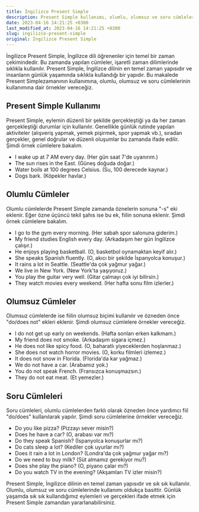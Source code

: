 ```yaml
---
title: İngilizce Present Simple
description: Present Simple kullanımı, olumlu, olumsuz ve soru cümleleri örnekleri.
date: 2023-04-16 14:21:25 +0300
last_modified_at: 2023-04-16 14:21:25 +0300
slug: ingilizce-present-simple
original: İngilizce Present Simple
---
```

İngilizce Present Simple, İngilizce dili öğrenenler için temel bir zaman çekimindedir. Bu zamanda yapılan cümleler, işaretli zaman dilimlerinde sıklıkla kullanılır. Present Simple, İngilizce dilinin en temel zaman yapısıdır ve insanların günlük yaşamında sıklıkla kullandığı bir yapıdır. Bu makalede Present Simplezamanının kullanımına, olumlu, olumsuz ve soru cümlelerinin kullanımına dair örnekler vereceğiz.

## Present Simple Kullanımı
Present Simple, eylemin düzenli bir şekilde gerçekleştiği ya da her zaman gerçekleştiği durumlar için kullanılır. Genellikle günlük rutinde yapılan aktiviteler (alışveriş yapmak, yemek pişirmek, spor yapmak vb.), sıradan gerçekler, genel doğrular ve düzenli oluşumlar bu zamanda ifade edilir. Şimdi örnek cümlelere bakalım.

- I wake up at 7 AM every day. (Her gün saat 7'de uyanırım.)
- The sun rises in the East. (Güneş doğuda doğar.)
- Water boils at 100 degrees Celsius. (Su, 100 derecede kaynar.)
- Dogs bark. (Köpekler havlar.)

## Olumlu Cümleler
Olumlu cümlelerde Present Simple zamanda öznelerin sonuna "-s" eki eklenir. Eğer özne üçüncü tekil şahıs ise bu ek, fiilin sonuna eklenir. Şimdi örnek cümlelere bakalım.

- I go to the gym every morning. (Her sabah spor salonuna giderim.)
- My friend studies English every day. (Arkadaşım her gün İngilizce çalışır.)
- He enjoys playing basketball. (O, basketbol oynamaktan keyif alır.)
- She speaks Spanish fluently. (O, akıcı bir şekilde İspanyolca konuşur.)
- It rains a lot in Seattle. (Seattle'da çok yağmur yağar.)
- We live in New York. (New York'ta yaşıyoruz.)
- You play the guitar very well. (Gitar çalmayı çok iyi bilirsin.)
- They watch movies every weekend. (Her hafta sonu film izlerler.)

## Olumsuz Cümleler
Olumsuz cümlelerde ise fiilin olumsuz biçimi kullanılır ve özneden önce "do/does not" ekleri eklenir. Şimdi olumsuz cümlelere örnekler vereceğiz.

- I do not get up early on weekends. (Hafta sonları erken kalkmam.)
- My friend does not smoke. (Arkadaşım sigara içmez.)
- He does not like spicy food. (O, baharatlı yiyeceklerden hoşlanmaz.)
- She does not watch horror movies. (O, korku filmleri izlemez.)
- It does not snow in Florida. (Florida'da kar yağmaz.)
- We do not have a car. (Arabamız yok.)
- You do not speak French. (Fransızca konuşmazsın.)
- They do not eat meat. (Et yemezler.)

## Soru Cümleleri
Soru cümleleri, olumlu cümlelerden farklı olarak özneden önce yardımcı fiil "do/does" kullanılarak yapılır. Şimdi soru cümlelerine örnekler vereceğiz.

- Do you like pizza? (Pizzayı sever misin?)
- Does he have a car? (O, arabası var mı?)
- Do they speak Spanish? (İspanyolca konuşurlar mı?)
- Do cats sleep a lot? (Kediler çok uyurlar mı?)
- Does it rain a lot in London? (Londra'da çok yağmur yağar mı?)
- Do we need to buy milk? (Süt almamız gerekiyor mu?)
- Does she play the piano? (O, piyano çalar mı?)
- Do you watch TV in the evening? (Akşamları TV izler misin?)

Present Simple, İngilizce dilinin en temel zaman yapısıdır ve sık sık kullanılır. Olumlu, olumsuz ve soru cümlelerinde kullanımı oldukça basittir. Günlük yaşamda sık sık kullandığımız eylemleri ve gerçekleri ifade etmek için Present Simple zamandan yararlanabilirsiniz.